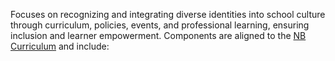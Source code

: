 Focuses on recognizing and integrating diverse identities into school culture through curriculum, policies, events, and professional learning, ensuring inclusion and learner empowerment. Components are aligned to the [NB Curriculum](https://curriculum.nbed.ca/) and include:
